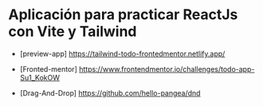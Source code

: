 # Aplicación para practicar ReactJs con Vite y Tailwind

- [preview-app] https://tailwind-todo-frontedmentor.netlify.app/

- [Fronted-mentor] https://www.frontendmentor.io/challenges/todo-app-Su1_KokOW

- [Drag-And-Drop] https://github.com/hello-pangea/dnd
